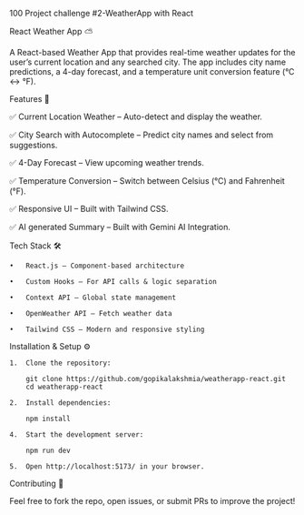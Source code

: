 100 Project challenge #2-WeatherApp with React

React Weather App ⛅

A React-based Weather App that provides real-time weather updates for the user’s current location and any searched city. The app includes city name predictions, a 4-day forecast, and a temperature unit conversion feature (°C ↔ °F).

Features 🚀

✅ Current Location Weather – Auto-detect and display the weather.

✅ City Search with Autocomplete – Predict city names and select from suggestions.

✅ 4-Day Forecast – View upcoming weather trends.

✅ Temperature Conversion – Switch between Celsius (°C) and Fahrenheit (°F).

✅ Responsive UI – Built with Tailwind CSS.

✅ AI generated Summary – Built with Gemini AI Integration.

Tech Stack 🛠

	•	React.js – Component-based architecture
 
	•	Custom Hooks – For API calls & logic separation
 
	•	Context API – Global state management
 
	•	OpenWeather API – Fetch weather data
 
	•	Tailwind CSS – Modern and responsive styling
 

Installation & Setup ⚙️

	1.	Clone the repository:

		git clone https://github.com/gopikalakshmia/weatherapp-react.git
		cd weatherapp-react

	2.	Install dependencies:
 
		npm install

	4.	Start the development server:

		npm run dev
  
	5.	Open http://localhost:5173/ in your browser.
 
Contributing 🤝

Feel free to fork the repo, open issues, or submit PRs to improve the project!

